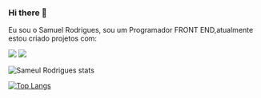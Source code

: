 ### Hi there 👋

Eu sou o Samuel Rodrigues, sou um Programador FRONT END,atualmente estou criado projetos com:



 <img src="https://img.shields.io/badge/HTML5-E34F26?style=for-the-badge&logo=html5&logoColor=white" />
 
 <img src="https://img.shields.io/badge/CSS3-1572B6?style=for-the-badge&logo=css3&logoColor=white" />

 ![Sameul Rodrigues stats](https://github-readme-stats.vercel.app/api?username=samuelboxe=contribs,prs)

 [![Top Langs](https://github-readme-stats.vercel.app/api/top-langs/?username=samuelboxe)](https://github.com/anuraghazra/github-readme-stats)
